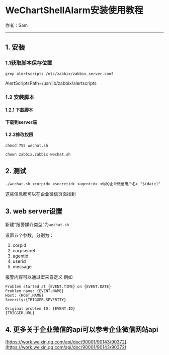 # WeChartShellAlarm安装使用教程
作者：Sam
***
## 1. 安装
### 1.1获取脚本保存位置
`grep alertscripts /etc/zabbix/zabbix_server.conf `

AlertScriptsPath=/usr/lib/zabbix/alertscripts
### 1.2 安装脚本
#### 1.2.1 下载脚本
**下载到server端**

#### 1.2.2修改权限

`chmod 755 wechat.sh`

`chown zabbix.zabbix wechat.sh`

## 2. 测试
`./wechat.sh <corpid> <secretid> <agentid> <你的企业微信用户名> "$(date)"`

这些信息都可以在企业微信页面找到
## 3. web server设置
新建“报警媒介类型”为`wechat.sh`

设置五个参数，分别为：
1. corpid
2. corpsecret
3. agentid
4. userid
5. message

报警内容可以通过宏来自定义
例如
```
Problem started at {EVENT.TIME} on {EVENT.DATE}
Problem name: {EVENT.NAME}
Host: {HOST.NAME}
Severity:{TRIGGER.SEVERITY}

Original problem ID: {EVENT.ID}
{TRIGGER.URL}
```

## 4. 更多关于企业微信的api可以参考企业微信网站api
[https://work.weixin.qq.com/api/doc/90001/90143/90372](https://work.weixin.qq.com/api/doc/90001/90143/90372)

